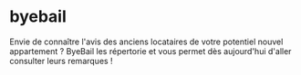 # byebail
Envie de connaître l'avis des anciens locataires de votre potentiel nouvel appartement ? ByeBail les répertorie et vous permet dès aujourd'hui d'aller consulter leurs remarques !
